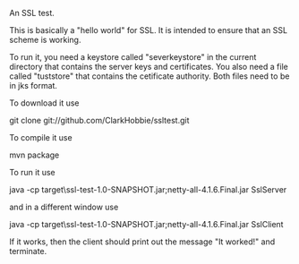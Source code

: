 An SSL test.

This is basically a "hello world" for SSL. It is intended to ensure that an SSL scheme is working.

To run it, you need a keystore called "severkeystore" in the current directory that contains the server keys and certificates. You also need a file called "tuststore" that contains the cetificate authority. Both files need to be in jks format.

To download it use

git clone git://github.com/ClarkHobbie/ssltest.git

To compile it use

mvn package

To run it use

java -cp target\ssl-test-1.0-SNAPSHOT.jar;netty-all-4.1.6.Final.jar SslServer

and in a different window use

java -cp target\ssl-test-1.0-SNAPSHOT.jar;netty-all-4.1.6.Final.jar SslClient

If it works, then the client should print out the message "It worked!" and terminate.